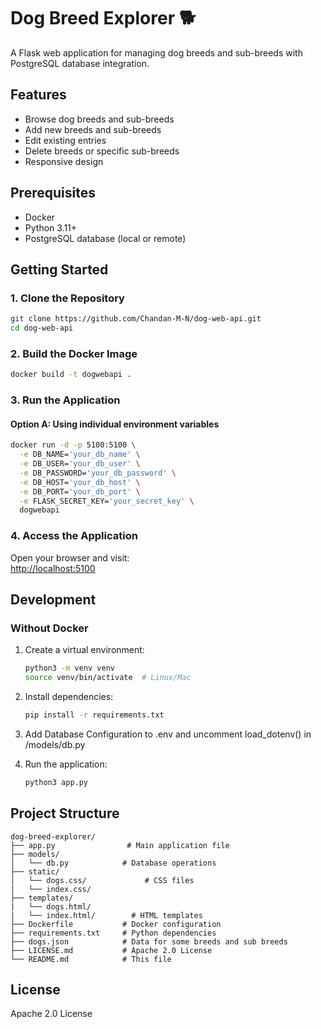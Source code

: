 # Dog Breed Explorer 🐕

A Flask web application for managing dog breeds and sub-breeds with PostgreSQL database integration.

## Features

- Browse dog breeds and sub-breeds
- Add new breeds and sub-breeds
- Edit existing entries
- Delete breeds or specific sub-breeds
- Responsive design

## Prerequisites

- Docker
- Python 3.11+
- PostgreSQL database (local or remote)

## Getting Started

### 1. Clone the Repository

```bash
git clone https://github.com/Chandan-M-N/dog-web-api.git
cd dog-web-api
```

### 2. Build the Docker Image

```bash
docker build -t dogwebapi .
```

### 3. Run the Application

#### Option A: Using individual environment variables
```bash
docker run -d -p 5100:5100 \
  -e DB_NAME='your_db_name' \
  -e DB_USER='your_db_user' \
  -e DB_PASSWORD='your_db_password' \
  -e DB_HOST='your_db_host' \
  -e DB_PORT='your_db_port' \
  -e FLASK_SECRET_KEY='your_secret_key' \
  dogwebapi
```

### 4. Access the Application

Open your browser and visit:  
[http://localhost:5100](http://localhost:5100)

## Development

### Without Docker

1. Create a virtual environment:
   ```bash
   python3 -m venv venv
   source venv/bin/activate  # Linux/Mac
   ```

2. Install dependencies:
   ```bash
   pip install -r requirements.txt
   ```

3. Add Database Configuration to .env and uncomment load_dotenv() in /models/db.py

4. Run the application:
   ```bash
   python3 app.py
   ```

## Project Structure

```
dog-breed-explorer/
├── app.py                # Main application file
├── models/
│   └── db.py            # Database operations
├── static/
│   └── dogs.css/             # CSS files
|   └── index.css/
├── templates/   
|   └── dogs.html/
|   └── index.html/        # HTML templates
├── Dockerfile           # Docker configuration
├── requirements.txt     # Python dependencies
├── dogs.json            # Data for some breeds and sub breeds
├── LICENSE.md           # Apache 2.0 License
└── README.md            # This file

```

## License

Apache 2.0 License